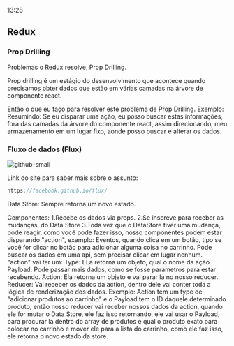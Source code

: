 13:28

## Redux

### Prop Drilling

Problemas o Redux resolve, Prop Drilling.

Prop drilling é um estágio do desenvolvimento que acontece quando precisamos obter dados que estão em várias camadas na árvore de componente react.

Então o que eu faço para resolver este problema de Prop Drilling.
Exemplo: Resumindo: Se eu disparar uma ação, eu posso buscar estas informações, fora das camadas da árvore do componente react, assim direcionando, meu armazenamento em um lugar fixo, aonde posso buscar e alterar os dados.

### Fluxo de dados (Flux)

![github-small](https://https://https://res.cloudinary.com/drimg72d1/image/upload/v1635287246/Redux_Imagem.png)

Link do site para saber mais sobre o assunto:

```js
https://facebook.github.io/flux/
```

Data Store:
Sempre retorna um novo estado.

Componentes:
1.Recebe os dados via props.
2.Se inscreve para receber as mudanças, do Data Store
3.Toda vez que o DataStore tiver uma mudança, pode reagir, como você pode fazer isso, nosso componentes podem estar disparando "action", exemplo: Eventos, quando clica em um botão, tipo se você for clicar no botão para adicionar alguma coisa no carrinho. Pode buscar os dados em uma api, sem precisar clicar em lugar nenhum.
"action" vai ter um:
Type: ELa retorna um objeto, qual o nome da ação
Payload: Pode passar mais dados, como se fosse parametros para estar recebendo.
Action: Ela retorna um objeto e vai parar la no nosso reducer.
Reducer: Vai receber os dados da action, dentro dele vai conter toda a lógica de renderização dos dados.
Exemplo:
Action tem um type de "adicionar produtos ao carrinho" e o Payload tem o ID daquele determinado produto, então nosso reducer vai receber nossos dados da action, quando ele for mutar o Data Store, ele faz isso retornando, ele vai usar o Payload, para procurar la dentro do array de produtos e qual o produto exato para colocar no carrinho e mover ele para a lista do carrinho, como ele faz isso, ele retorna o novo estado da store.
